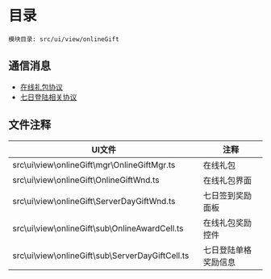 <style>
table th:first-of-type {
    width: 300pt;
}
table th:nth-of-type(2) {
    width: 300pt;
}
</style>

# 目录
    模块目录: src/ui/view/onlineGift

## 通信消息
- [在线礼包协议](msg/msg/Treasure.md)
- [七日登陆相关协议](msg/msg/GrandLog.md)

## 文件注释
| UI文件 | 注释 |
|-----|-----|
|  src\ui\view\onlineGift\mgr\OnlineGiftMgr.ts |  在线礼包    |
|  src\ui\view\onlineGift\OnlineGiftWnd.ts |  在线礼包界面    |
|  src\ui\view\onlineGift\ServerDayGiftWnd.ts |    七日签到奖励面板     |
|  src\ui\view\onlineGift\sub\OnlineAwardCell.ts |  在线礼包奖励控件    |
|  src\ui\view\onlineGift\sub\ServerDayGiftCell.ts |    七日登陆单格奖励信息     |
